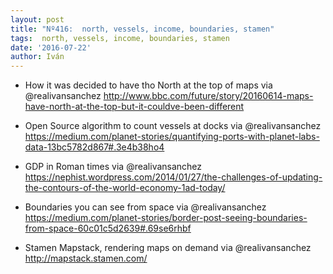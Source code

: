```yaml
---
layout: post
title: "Nº416:  north, vessels, income, boundaries, stamen"
tags:  north, vessels, income, boundaries, stamen
date: '2016-07-22'
author: Iván
---
```


* How it was decided to have tho North at the top of maps via @realivansanchez
  http://www.bbc.com/future/story/20160614-maps-have-north-at-the-top-but-it-couldve-been-different

* Open Source algorithm to count vessels at docks via @realivansanchez
  https://medium.com/planet-stories/quantifying-ports-with-planet-labs-data-13bc5782d867#.3e4b38ho4

* GDP in Roman times via @realivansanchez
  https://nephist.wordpress.com/2014/01/27/the-challenges-of-updating-the-contours-of-the-world-economy-1ad-today/

* Boundaries you can see from space via @realivansanchez
  https://medium.com/planet-stories/border-post-seeing-boundaries-from-space-60c01c5d2639#.69se6rhbf

* Stamen Mapstack, rendering maps on demand via @realivansanchez
  http://mapstack.stamen.com/
